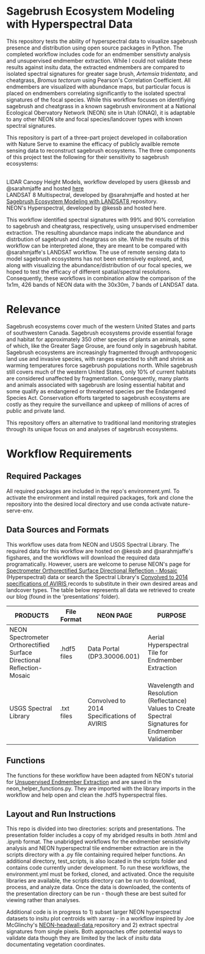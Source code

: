 # Sagebrush Ecosystem Modeling with Hyperspectral Data

This repository tests the ability of hyperspectral data to visualize sagebrush presence and distribution using open source packages in Python. The completed workflow includes code for an endmember sensitivty analysis and unsupervised endmember extraction. While I could not validate these results against insitu data, the extracted endmembers are compared to isolated spectral signatures for greater sage brush, *Artemsia tridentata*, and cheatgrass, *Bromus tectorum* using Pearson's Correlation Coefficient. All endmembers are visualized with abundance maps, but particular focus is placed on endmembers correlating significantly to the isolated spectral signatures of the focal species. While this workflow focuses on identifiying sagebrush and cheatgrass in a known sagebrush environment at a National Ecological Obervatory Network (NEON) site in Utah (ONAQ), it is adaptable to any other NEON site and focal species/landcover types with known spectral signatures. 
  
This repository is part of a three-part project developed in collaboration with Nature Serve to examine the efficacy of publicly availble remote sensing data to reconstruct sagebrush ecosystems. The three components of this project test the following for their sensitivity to sagebrush ecosystems:<br><br>

LIDAR Canopy Height Models, workflow developed by users @kessb and @sarahmjaffe and hosted <a href= "https://github.com/kessb/sagebrush-ecosystem-modelinghere" target="blank"> here</a> <br>
LANDSAT 8 Multispectral, developed by @sarahmjaffe and hosted at her <a href ="https://github.com/sarahmjaffe/sagebrush-ecosystem-modeling-with-landsat8"> Sagebrush Ecosystem Modeling with LANDSAT8 </a> repository.<br> 
NEON's Hyperspectral, developed by @kessb and hosted here. <br>

This workflow identified spectral signatures with 99% and 90% correlation to sagebrush and cheatgrass, respectively, using unsupervised endmember extraction. The resulting abundance maps indicate the abundance and distrbution of sagebrush and cheatgrass on site. While the results of this workflow can be interpreted alone, they are meant to be compared with @sarahmjaffe's LANDSAT workflow. The use of remote sensing data to model sagebrush ecosystems has not been extensively explored, and, along with visualizing the abundance/distribution of our focal species, we hoped to test the efficacy of different spatial/spectral resolutions. Consequently, these workflows in combination allow the comparison of the 1x1m, 426 bands of NEON data with the 30x30m, 7 bands of LANDSAT data.

# Relevance
Sagebrush ecosystems cover much of the western United States and parts of southwestern Canada. Sagebrush ecosystems provide essential forage and habitat for approximately 350 other species of plants an animals, some of which, like the Greater Sage Grouse, are found only in sagebrush habitat. Sagebrush ecosystems are increasingly fragmented through anthropogenic land use and invasive species, with ranges expected to shift and shrink as warming temperatures force sagebrush populations north. While sagebrush still covers much of the western United States, only 10% of current habitats are considered unaffected by fragmentation. Consequently, many plants and animals associated with sagebrush are losing essential habitat and some qualify as endangered or threatened species per the Endangered Species Act. Conservation efforts targeted to sagebrush ecosystems are costly as they require the surveillance and upkeep of millions of acres of public and private land.

This repository offers an alternative to traditional land monitoring strategies through its unique focus on and analyses of sagebrush ecosystems. 

# Workflow Requirements
## Required Packages
All required packages are included in the repo's environment.yml. To activate the environment and install required packages, fork and clone the repository into the desired local directory and use conda activate nature-serve-env. 

## Data Sources and Formats
This workflow uses data from NEON and USGS Spectral Library. The required data for this workflow are hosted on @kessb and @sarahmjaffe's figshares, and the workflows will download the required data programatically. However, users are welcome to peruse NEON's page for <a href= "https://data.neonscience.org/data-products/DP3.30006.001" target="blank"> Spectrometer Orthorectified Surface Directional Reflection - Mosaic </a> (Hyperspectral) data or search the Spectral Library's <a href="https://crustal.usgs.gov/speclab/AV14.php" target="blank" > Convolved to 2014 specifications of AVIRIS </a>records to substitute in their own desired areas and landcover types. The table below represents all data we retrieved to create our blog (found in the 'presentations' folder).

| PRODUCTS                                                               | File Format  | NEON PAGE             | PURPOSE                         |
|------------------------------------------------------------------------|--------------|-----------------------|---------------------------------|
| NEON Spectrometer Orthorectified Surface Directional Reflection-Mosaic | .hdf5 files  | Data Portal (DP3.30006.001)   | Aerial Hyperspectral Tile for Endmember Extraction          |
| USGS Spectral Library                                                  | .txt files   | Convolved to 2014 Specifications of AVIRIS  | Wavelength and Resolution (Reflectance) Values to Create Spectral Signatures for Endmember Validation |

## Functions
The functions for these workflow have been adapted from NEON's tutorial for <a href= "https://www.neonscience.org/classification-endmember-python" target="blank"> Unsupervised Endmember Extraction</a> and are saved in the neon_helper_functions.py. They are imported with the library imports in the workflow and help open and clean the .hdf5 hyperspectral files.

## Layout and Run Instructions
This repo is divided into two directories: scripts and presentations. The presentation folder includes a copy of my abridged results in both .html and .ipynb format. The unabridged workflows for the endmember sensistivity analysis and NEON hyperspectral tile endmember extraction are in the scripts directory with a .py file containing required helper functions. An additional directory, test_scripts, is also located in the scripts folder and contains code currently under development. To run these workflows, the environment.yml must be forked, cloned, and activated. Once the requisite libraries are available, the scripts directory can be run to download, process, and analyze data. Once the data is downloaded, the contents of the presentation directory can be run - though these are best suited for viewing rather than analyses.

Additional code is in progress to 1) subset larger NEON hyperspectral datasets to insitu plot centroids with xarray - in a workflow inspired by Joe McGlinchy's <a href="https://github.com/earthlab/neon-headwall-data" > NEON-headwall-data </a> repository and 2) extract spectral signatures from single pixels. Both approaches offer potential ways to validate data though they are limited by the lack of *insitu* data documentating vegetation coordinates.

